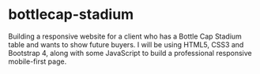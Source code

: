 # bottlecap-stadium
Building a responsive website for a client who has a Bottle Cap Stadium table and wants to show future buyers. I will be using HTML5, CSS3 and Bootstrap 4, along with some JavaScript to build a professional responsive mobile-first page.
